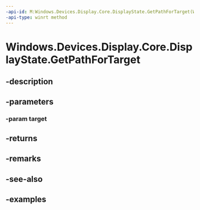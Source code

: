 ```yaml
---
-api-id: M:Windows.Devices.Display.Core.DisplayState.GetPathForTarget(Windows.Devices.Display.Core.DisplayTarget)
-api-type: winrt method
---
```


<!-- Method syntax.
public DisplayPath DisplayState.GetPathForTarget(DisplayTarget target)
-->

# Windows.Devices.Display.Core.DisplayState.GetPathForTarget

## -description

## -parameters
### -param target

## -returns

## -remarks

## -see-also

## -examples
